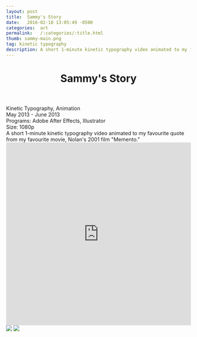 ```yaml
---
layout: post
title:  Sammy's Story
date:   2016-02-18 13:05:49 -0500
categories:  art
permalink:   /:categories/:title.html
thumb: sammy-main.png
tag: kinetic typography
description: A short 1-minute kinetic typography video animated to my favourite quote from my favourite movie, Nolan's 2001 film "Memento."
---
```


<div class="description">
	<header class="post-header">
    <h1 class="post-title" itemprop="name headline">Sammy's Story</h1>
  </header>
	<div class="details">
		Kinetic Typography, Animation
		<br>
		May 2013 - June 2013
		<br>
		Programs: Adobe After Effects, Illustrator
		<br>
		Size: 1080p
		<br>
	</div>
A short 1-minute kinetic typography video animated to my favourite quote from my favourite movie, Nolan's 2001 film "Memento."


</div>
<div class="images">
	<iframe width="100%" height="500" src="https://www.youtube.com/embed/ORbCdc35G6E" frameborder="0" allowfullscreen></iframe>
	<img src="http://orig02.deviantart.net/a951/f/2016/081/3/2/cover_by_eexie-d9w2n56.png">
	<img src="http://pre00.deviantart.net/0318/th/pre/i/2016/081/3/8/cover_by_eexie-d9w2o8g.png">
</div>

<!-- {% highlight ruby %}
def print_hi(name)
  puts "Hi, #{name}"
end
print_hi('Tom')
#=> prints 'Hi, Tom' to STDOUT.
{% endhighlight %} -->

